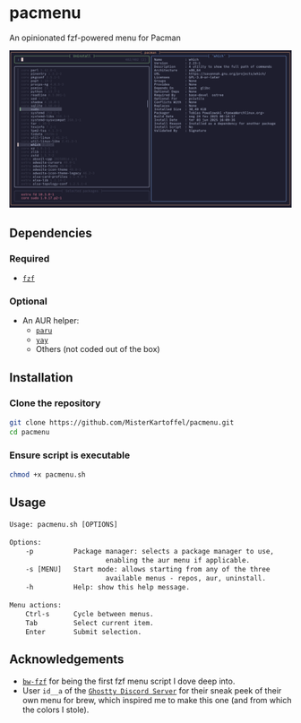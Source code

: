 # pacmenu

An opinionated fzf-powered menu for Pacman

<p align="center">
    <img src="images/preview.png" alt="Preview of the Uninstall menu" width="600">
</p>

## Dependencies

### Required
- [`fzf`](https://github.com/junegunn/fzf)

### Optional
- An AUR helper:
    - [`paru`](https://github.com/Morganamilo/paru)
    - [`yay`](https://github.com/Jguer/yay)
    - Others (not coded out of the box)

## Installation

### Clone the repository

```sh
git clone https://github.com/MisterKartoffel/pacmenu.git
cd pacmenu
```

### Ensure script is executable

```sh
chmod +x pacmenu.sh
```

## Usage

```text
Usage: pacmenu.sh [OPTIONS]

Options:
    -p          Package manager: selects a package manager to use,
                        enabling the aur menu if applicable.
    -s [MENU]   Start mode: allows starting from any of the three
                        available menus - repos, aur, uninstall.
    -h          Help: show this help message.

Menu actions:
    Ctrl-s      Cycle between menus.
    Tab         Select current item.
    Enter       Submit selection.
```

## Acknowledgements

- [`bw-fzf`](https://github.com/radityaharya/bw-fzf) for being the first fzf menu script I dove deep into.
- User `id__a` of the [`Ghostty Discord Server`](https://discord.gg/ghostty) for their sneak peek of their own menu for brew, which inspired me to make this one (and from which the colors I stole).
